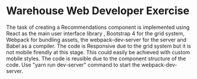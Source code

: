 # Warehouse Web Developer Exercise

The task of creating a Recommendations component is implemented using React as the main user interface library , Bootstrap 4 for the grid system, Webpack for bundling assets, the webpack-dev-server for the server and Babel as a compiler. The code is Responsive due to the grid system but it is not mobile firendly at this stage. This could easily be achieved with custom mobile styles. The code is reusible due to the component structure of the code. Use "yarn run dev-server" command to start the webpack-dev-server.
